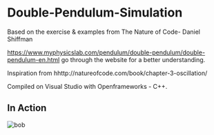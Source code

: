 # Double-Pendulum-Simulation
Based on the exercise &amp; examples from The Nature of Code- Daniel Shiffman

https://www.myphysicslab.com/pendulum/double-pendulum/double-pendulum-en.html
go through the website for a better understanding. 

Inspiration from
hhttp://natureofcode.com/book/chapter-3-oscillation/

Compiled on Visual Studio with Openframeworks - C++. 

## In Action 
![bob](https://user-images.githubusercontent.com/25098740/38940761-98c921f2-4348-11e8-933b-30bc8991bd85.png)
